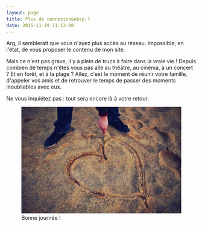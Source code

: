 ```yaml
---
layout: page
title: Plus de connexion&nbsp;?
date: 2015-11-19 11:13:00
---
```


Arg, il semblerait que vous n'ayez plus accès au réseau. Impossible, en l'état, de vous proposer le contenu de mon site.

Mais ce n'est pas grave, il y a plein de trucs à faire dans la vraie vie ! Depuis combien de temps n'êtes vous pas allé au théâtre, au cinéma, à un concert ? Et en forêt, et à la plage ? Allez, c'est le moment de réunir votre famille, d'appeler vos amis et de retrouver le temps de passer des moments inoubliables avec eux.

Ne vous inquiétez pas : tout sera encore là à votre retour.

<figure>
  <picture>
    <img src="/assets/images/shared/man-beach-love-sand.jpg" alt="Un homme traçant un coeur sur la plage avec un baton de bois">
  </picture>
  <figcaption>Bonne journée !</figcaption>
</figure>
